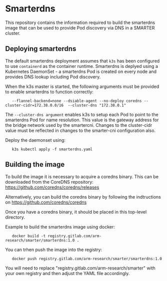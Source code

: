 # Smarterdns 

This repository contains the information required to build the smarterdns image that can be used to provide Pod discovery via DNS in a SMARTER cluster.


## Deploying smarterdns

The default smarterdns deployment assumes that `k3s` has been configured to use `containerd` as the container runtime. 
Smarterdns is deplyed using a Kubernetes DaemonSet - a smarterdns Pod is created on every node and provides DNS lookup including Pod discovery.

When the k3s master is started, the following arguments must be provided to enable smarterdns to function correctly:

`   --flannel-backend=none --dsiable-agent --no-deploy coredns --cluster-cidr=172.38.0.0/16  --cluster-dns "172.38.0.1"`

The `--cluster-dns argument` enables k3s to setup each Pod to point to the smarterdns Pod for name resolution. This value is the gateway address for the bridge network used by the smartercni. Changes to the cluster-cidr value must be reflected in changes to the smarter-cni configuration also.


Deploy the daemonset using:

`   k3s kubectl apply -f smarterdns.yaml`



## Building the image
To build the image it is necessary to acquire a coredns binary. This can be downloaded from the CoreDNS repository: https://github.com/coredns/coredns/releases 

Alternatively, you can build the coredns binary by following the indtructions on https://github.com/coredns/coredns

Once you have a coredns binary, it should be placed in this top-level directory.

Example to build the smarterdns image using docker:

`   docker build -t registry.gitlab.com/arm-research/smarter/smarterdns:1.0 .`

You can trhen push the image into the registry:

`   docker push registry.gitlab.com/arm-research/smarter/smarterdns:1.0`

You will need to replace "registry.gitlab.com/arm-research/smarter" with your own registry and then adjust the YAML file accordingly.


